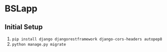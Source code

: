 # BSLapp

## Initial Setup

1. `pip install django djangorestframework django-cors-headers autopep8`
2. `python manage.py migrate`